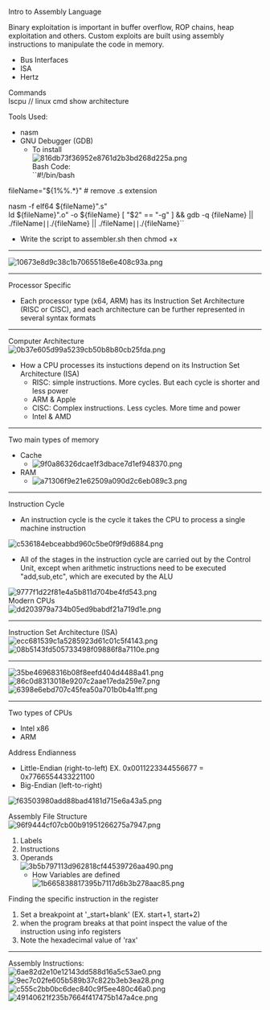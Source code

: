    

Intro to Assembly Language

Binary exploitation is important in buffer overflow, ROP chains, heap exploitation and others. Custom exploits are built using assembly instructions to manipulate the code in memory.

- Bus Interfaces
- ISA
- Hertz

Commands  
lscpu // linux cmd show architecture

Tools Used:

- nasm
- GNU Debugger (GDB)
    - To install  
        ![816db73f36952e8761d2b3bd268d225a.png](cd7b23a440944b0fa46c09cb59e8d400.png)  
        Bash Code:  
        ``#!/bin/bash

fileName="${1%%.*}" # remove .s extension

nasm -f elf64 ${fileName}".s"  
ld ${fileName}".o" -o ${fileName}  
[ "$2" == "-g" ] && gdb -q {fileName} || ./fileName∣∣./{fileName} || ./fileName∣∣./{fileName}``

- Write the script to assembler.sh then chmod +x

---

![10673e8d9c38c1b7065518e6e408c93a.png](9180910643994e87a2fb223fc7819b62.png)

---

Processor Specific

- Each processor type (x64, ARM) has its Instruction Set Architecture (RISC or CISC), and each architecture can be further represented in several syntax formats

---

Computer Architecture  
![0b37e605d99a5239cb50b8b80cb25fda.png](3bdf561a85f74cb9aff2f391b41410b8.png)

- How a CPU processes its instuctions depend on its Instruction Set Architecture (ISA)
    - RISC: simple instructions. More cycles. But each cycle is shorter and less power
    - ARM & Apple
    - CISC: Complex instructions. Less cycles. More time and power
    - Intel & AMD

---

Two main types of memory

- Cache
    - ![9f0a86326dcae1f3dbace7d1ef948370.png](bc0bbe4531494c489245603db09734f9.png)
- RAM
    - ![a71306f9e21e62509a090d2c6eb089c3.png](30d8c8f347b0463c9439edd4634985e7.png)

---

Instruction Cycle

- An instruction cycle is the cycle it takes the CPU to process a single machine instruction

![c536184ebceabbd960c5be0f9f9d6884.png](5c8957b5f9e64a34b10867bd93bc4c21.png)

- All of the stages in the instruction cycle are carried out by the Control Unit, except when arithmetic instructions need to be executed "add,sub,etc", which are executed by the ALU

![9777f1d22f81e4a5b811d704be4fd543.png](cddb375f010743bea783b63a42c7f6c1.png)  
Modern CPUs  
![dd203979a734b05ed9babdf21a719d1e.png](6675c4370347432f9079680103beb4f3.png)

---

Instruction Set Architecture (ISA)  
![ecc681539c1a5285923d61c01c5f4143.png](2dc35d2c5f48444497e523cd61576bf2.png)  
![08b5143fd505733498f09886f8a7110e.png](d6bee0caaf0c45d29b291fc3d0ae79cb.png)

---

![35be46968316b08f8eefd404d4488a41.png](ccd7878284fb47239ccb0ce79331136f.png)  
![86c0d8313018e9207c2aae17eda259e7.png](c3ccdc98fb04461eb9a311c8980129b8.png)  
![6398e6ebd707c45fea50a701b0b4a1ff.png](de784ccf129040b18d9c16494414cd3c.png)

---

Two types of CPUs

- Intel x86
- ARM

Address Endianness

- Little-Endian (right-to-left) EX. 0x0011223344556677 = 0x7766554433221100
- Big-Endian (left-to-right)

![f63503980add88bad4181d715e6a43a5.png](c1dd23e0e444468185aaf0b745bd54ec.png)

Assembly File Structure  
![96f9444cf07cb00b91951266275a7947.png](bd44d9ccb3ab42cab5a6d66fe9e36a1b.png)

1. Labels
2. Instructions
3. Operands  
    ![3b5b797113d962818cf44539726aa490.png](15d0ad9bf8dc48cd8563287442b16725.png)
    - How Variables are defined![1b665838817395b7117d6b3b278aac85.png](e67694802c244c2fa8b59a91efd0af9b.png)

Finding the specific instruction in the register

1. Set a breakpoint at '_start+blank' (EX. start+1, start+2)
2. when the program breaks at that point inspect the value of the instruction using info registers
3. Note the hexadecimal value of 'rax'

---

Assembly Instructions:  
![6ae82d2e10e12143dd588d16a5c53ae0.png](419862ef48ff46dabd79ed0b83253415.png)  
![9ec7c02fe605b589b37c822b3eb3ea28.png](6fca85bf416545d7b53c9982f2fbe090.png)  
![c555c2bb0bc6dec840c9f5ee480c46a0.png](ad424b86a13a4a17afd2d537f5e7f85c.png)  
![49140621f235b7664f417475b147a4ce.png](37e1676555784983a4c41cce164e64f4.png)